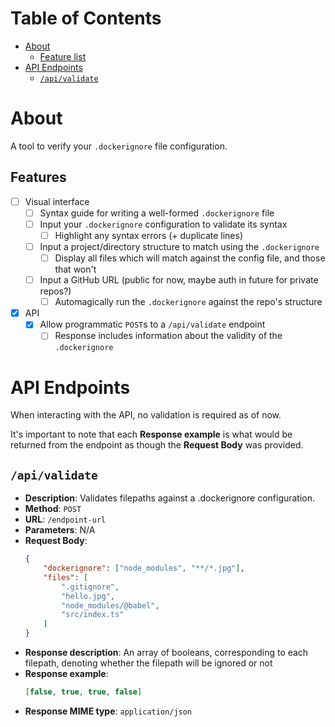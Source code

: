 # Table of Contents

-   [About](#about)
    -   [Feature list](#feature-list)
-   [API Endpoints](#api-endpoints)
    -   [`/api/validate`](#apivalidate)

# About

A tool to verify your `.dockerignore` file configuration.

## Features

-   [ ] Visual interface
    -   [ ] Syntax guide for writing a well-formed `.dockerignore` file
    -   [ ] Input your `.dockerignore` configuration to validate its syntax
        -   [ ] Highlight any syntax errors (+ duplicate lines)
    -   [ ] Input a project/directory structure to match using the `.dockerignore`
        -   [ ] Display all files which will match against the config file, and those that won't
    -   [ ] Input a GitHub URL (public for now, maybe auth in future for private repos?)
        -   [ ] Automagically run the `.dockerignore` against the repo's structure
-   [x] API
    -   [x] Allow programmatic `POST`s to a `/api/validate` endpoint
        -   [ ] Response includes information about the validity of the `.dockerignore`

# API Endpoints

When interacting with the API, no validation is required as of now.

It's important to note that each **Response example** is what would be returned from the endpoint as though the **Request Body** was provided.

## `/api/validate`

-   **Description**: Validates filepaths against a .dockerignore configuration.
-   **Method**: `POST`
-   **URL**: `/endpoint-url`
-   **Parameters**: N/A
-   **Request Body**:
    ```json
    {
        "dockerignore": ["node_modules", "**/*.jpg"],
        "files": [
            ".gitignore",
            "hello.jpg",
            "node_modules/@babel",
            "src/index.ts"
        ]
    }
    ```
-   **Response description**: An array of booleans, corresponding to each filepath, denoting whether the filepath will be ignored or not
-   **Response example**:
    ```json
    [false, true, true, false]
    ```
-   **Response MIME type**: `application/json`
